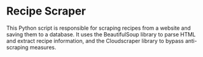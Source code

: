 # Recipe Scraper

This Python script is responsible for scraping recipes from a website and saving them to a database. It uses the BeautifulSoup library to parse HTML and extract recipe information, and the Cloudscraper library to bypass anti-scraping measures.
